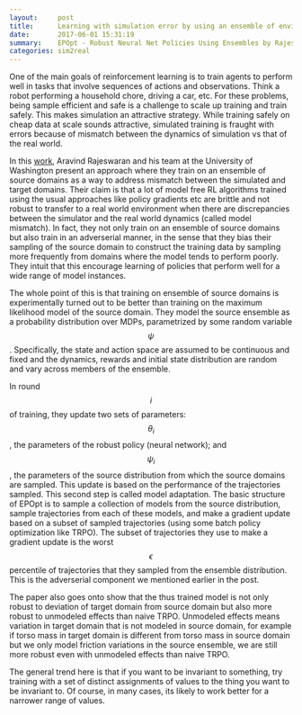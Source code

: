 ```yaml
---
layout:     post
title:      Learning with simulation error by using an ensemble of environments.
date:       2017-06-01 15:31:19
summary:    EPOpt - Robust Neural Net Policies Using Ensembles by Rajeswaran et al.
categories: sim2real
---
```



One of the main goals of reinforcement learning is to train agents to perform well in tasks that involve sequences of actions and observations. Think a robot performing a household chore, driving a car, etc. For these problems, being sample efficient and safe is a challenge to scale up training and train safely. This makes simulation an attractive strategy. While training safely on cheap data at scale sounds attractive, simulated training is fraught with errors because of mismatch between the dynamics of simulation vs that of the real world. 

In this [work](https://arxiv.org/abs/1610.01283), Aravind Rajeswaran and his team at the University of Washington present an approach where they train on an ensemble of source domains as a way to address mismatch between the simulated and target domains. Their claim is that a lot of model free RL algorithms trained using the usual approaches like policy gradients etc are brittle and not robust to transfer to a real world environment when there are discrepancies between the simulator and the real world dynamics (called model mismatch). In fact, they not only train on an ensemble of source domains but also train in an adverserial manner, in the sense that they bias their sampling of the source domain to construct the training data by sampling more frequently from domains where the model tends to perform poorly. They intuit that this encourage learning of policies that perform well for a wide range of model instances. 

The whole point of this is that training on ensemble of source domains is experimentally turned out to be better than training on the maximum likelihood model of the source domain. They model the source ensemble as a probability distribution over MDPs, parametrized by some random variable $$\psi$$. Specifically, the state and action space are assumed to be continuous and fixed and the dynamics, rewards and initial state distribution are random and vary across members of the ensemble. 

In round $$i$$ of training, they update two sets of parameters: $$\theta_i$$, the parameters of the robust policy (neural network); and $$\psi_i$$, the parameters of the source distribution from which the source domains are sampled. This update is based on the performance of the trajectories sampled. This second step is called model adaptation.
The basic structure of EPOpt is to sample a collection of models from the source distribution, sample trajectories from each of these models, and make a gradient update based on a subset of sampled trajectories (using some batch policy optimization like TRPO). The subset of trajectories they use to make a gradient update is the worst $$\epsilon$$ percentile of trajectories that they sampled from the ensemble distribution. This is the adverserial component we mentioned earlier in the post.

The paper also goes onto show that the thus trained model is not only robust to deviation of target domain from source domain but also more robust to unmodeled effects than naive TRPO. Unmodeled effects means variation in target domain that is not modeled in source domain, for example if torso mass in target domain is different from torso mass in source domain but we only model friction variations in the source ensemble, we are still more robust even with unmodeled effects than naive TRPO.

The general trend here is that if you want to be invariant to something, try training with a set of distinct assignments of values to the thing you want to be invariant to. Of course, in many cases, its likely to work better for a narrower range of values.
